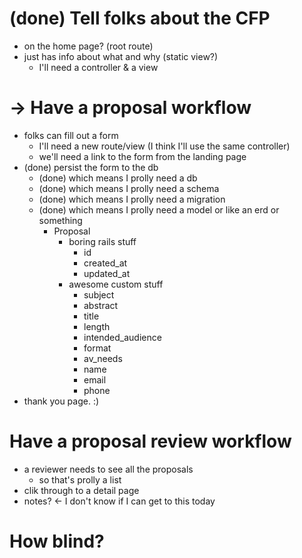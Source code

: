 # (done) Tell folks about the CFP
- on the home page? (root route)
- just has info about what and why (static view?)
  - I'll need a controller & a view

# -> Have a proposal workflow
- folks can fill out a form
  - I'll need a new route/view (I think I'll use the same controller)
  - we'll need a link to the form from the landing page
- (done) persist the form to the db
  - (done) which means I prolly need a db
  - (done) which means I prolly need a schema
  - (done) which means I prolly need a migration
  - (done) which means I prolly need a model or like an erd or something
    - Proposal
      - boring rails stuff
        - id
        - created_at
        - updated_at
      - awesome custom stuff
        - subject
        - abstract
        - title
        - length
        - intended_audience
        - format
        - av_needs
        - name
        - email
        - phone
- thank you page. :)

# Have a proposal review workflow
- a reviewer needs to see all the proposals
  - so that's prolly a list
- clik through to a detail page
- notes? <- I don't know if I can get to this today

# How blind?


